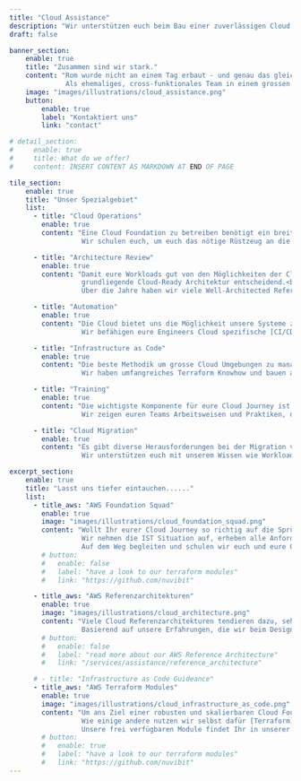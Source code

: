 ```yaml
---
title: "Cloud Assistance"
description: "Wir unterstützen euch beim Bau einer zuverlässigen Cloud Foundation."
draft: false

banner_section:
    enable: true
    title: "Zusammen sind wir stark."
    content: "Rom wurde nicht an einem Tag erbaut - und genau das gleiche gilt für eine zuverlässige Cloud Foundation.<br><br>
              Als ehemaliges, cross-funktionales Team in einem grossen Schweizer Unternehmen haben wir zahlreiche technische, wie auch organisatorische Herausforderungen im Zusammenhang mit dem Aufbau einer Cloud Foundation bewältigt."
    image: "images/illustrations/cloud_assistance.png"
    button:
        enable: true
        label: "Kontaktiert uns"
        link: "contact"

# detail_section:
#     enable: true
#     title: What do we offer?
#     content: INSERT CONTENT AS MARKDOWN AT END OF PAGE

tile_section:
    enable: true
    title: "Unser Spezialgebiet"
    list:
      - title: "Cloud Operations"
        enable: true
        content: "Eine Cloud Foundation zu betreiben benötigt ein breites Fähigkeites-Spektrum.<br><br>
                  Wir schulen euch, um euch das nötige Rüstzeug an die Hand zu geben, um eine zuverlässige und skalierbare [Cloud Foundation](/faq/#foundation \"Was ist eine Cloud Foundation?\") zu betreiben.<br><br>"

      - title: "Architecture Review"
        enable: true
        content: "Damit eure Workloads gut von den Möglichkeiten der Cloud profitieren können, ist eine
                  grundliegende Cloud-Ready Architektur entscheidend.<br><br>
                  Über die Jahre haben wir viele Well-Architected Referenzarchitekturen implementiert und gereviewed. Dabei haben wir Expertise und einen guten Blick für Schwachstellen entwickelt."

      - title: "Automation"
        enable: true
        content: "Die Cloud bietet uns die Möglichkeit unsere Systeme zu hundert Prozent zu automatisieren.<br><br>
                  Wir befähigen eure Engineers Cloud spezifische [CI/CD](/faq/#cicd \"Was ist CI/CD?\") Pipelines zu bauen und zu betreiben."

      - title: "Infrastructure as Code"
        enable: true
        content: "Die beste Methodik um grosse Cloud Umgebungen zu managen ist [Infrastructure as Code](/faq/#iac \"Was ist Infrastructure as Code?\").<br><br>
                  Wir haben umfangreiches Terraform Knowhow und bauen auch unsere eigenen Module. Wir helfen euch mit der Implementierung von unseren Modulen und bieten auch Support für diese Module an."

      - title: "Training"
        enable: true
        content: "Die wichtigste Komponente für eure Cloud Journey ist Know-How.<br><br>
                  Wir zeigen euren Teams Arbeitsweisen und Praktiken, die im Umgang mit Public Clouds speziell gut funktionieren und sich in unserer Erfahrung bewährt haben."

      - title: "Cloud Migration"
        enable: true
        content: "Es gibt diverse Herausforderungen bei der Migration von bestehenden Workloads in die Cloud.<br><br>
                  Wir unterstützen euch mit unserem Wissen wie Workloads in die Cloud migriert werden können und dabei gleichzeitig auch profitabel zu bleiben."

excerpt_section:
    enable: true
    title: "Lasst uns tiefer eintauchen......"
    list:
      - title_aws: "AWS Foundation Squad"
        enable: true
        image: "images/illustrations/cloud_foundation_squad.png"
        content: "Wollt Ihr eurer Cloud Journey so richtig auf die Sprünge helfen?<br>
                  Wir nehmen die IST Situation auf, erheben alle Anforderungen und stellen ein Team von Spezialisten zusammen, welche euch eine (eure!) Cloud Foundation in einem Bruchteil der normal benötigten Zeit aufbauen.
                  Auf dem Weg begleiten und schulen wir euch und eure Organisation so, dass Ihr die Verantwortlichkeit der Foundation komplett übernehmen könnt."
        # button:
        #   enable: false
        #   label: "have a look to our terraform modules"
        #   link: "https://github.com/nuvibit"

      - title_aws: "AWS Referenzarchitekturen"
        enable: true
        image: "images/illustrations/cloud_architecture.png"
        content: "Viele Cloud Referenzarchitekturen tendieren dazu, sehr generisch zu sein, damit ein breites Publikum angesprochen werden kann.<br>
                  Basierend auf unsere Erfahrungen, die wir beim Designen und Bauen von Cloud Systemen sammeln konnten haben wir verschiedene Enterprise-Ready- und in der Praxis geprüfte Architektur-Blueprints für AWS entwickelt."
        # button:
        #   enable: false
        #   label: "read more about our AWS Reference Architecture"
        #   link: "/services/assistance/reference_architecture"

      # - title: "Infrastructure as Code Guideance"
      - title_aws: "AWS Terraform Modules"
        enable: true
        image: "images/illustrations/cloud_infrastructure_as_code.png"
        content: "Um ans Ziel einer robusten und skalierbaren Cloud Foundation zu gelangen, ist Infrastructure-as-Code zu adaptieren eine entscheidende Komponente.<br>
                  Wie einige andere nutzen wir selbst dafür [Terraform](https://www.terraform.io/intro/index.html 'Introduction to Terraform'). Wir haben eine eigene Sammlung von Terraform Modulen entwickelt.
                  Unsere frei verfügbaren Module findet Ihr in unserer [Terraform Registry](https://registry.terraform.io/namespaces/nuvibit)."
        # button:
        #   enable: true
        #   label: "have a look to our terraform modules"
        #   link: "https://github.com/nuvibit"
---
```

